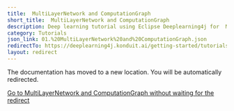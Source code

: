 ```yaml
---
title:  MultiLayerNetwork and ComputationGraph
short_title:  MultiLayerNetwork and ComputationGraph
description: Deep learning tutorial using Eclipse Deeplearning4j for  MultiLayerNetwork and ComputationGraph
category: Tutorials
json_link: 01.%20MultiLayerNetwork%20and%20ComputationGraph.json
redirectTo: https://deeplearning4j.konduit.ai/getting-started/tutorials/multilayernetwork-and-computationgraph
layout: redirect
---
```


The documentation has moved to a new location. You will be automatically redirected.
            
[Go to  MultiLayerNetwork and ComputationGraph without waiting for the redirect](https://deeplearning4j.konduit.ai/getting-started/tutorials/multilayernetwork-and-computationgraph)

        